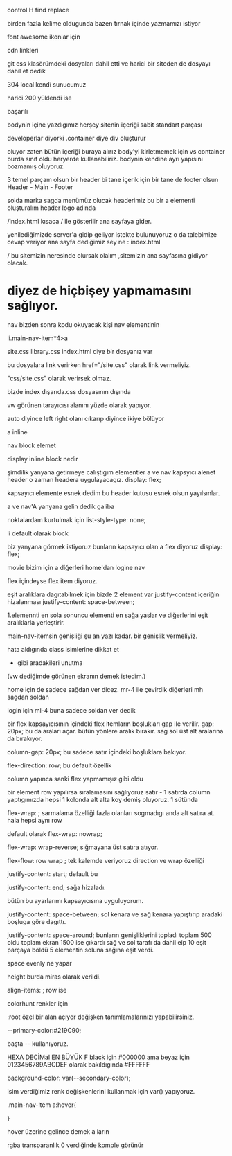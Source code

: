 control H
find replace


birden fazla kelime oldugunda bazen tırnak içinde yazmamızı istiyor

font awesome
ikonlar için


cdn linkleri

git css klasörümdeki dosyaları dahil etti
ve harici bir siteden de dosyayı dahil et dedik

304
local kendi sunucumuz

harici 200 yüklendi ise 

başarılı

bodynin içine yazdıgımız herşey sitenin içeriği
sabit standart parçası

developerlar diyorki
.container diye div oluşturur 
<div class="container"></div>
oluyor zaten bütün içeriği buraya alırız
body'yi kirletmemek için vs
container burda sınıf oldu
heryerde kullanabiliriz.
bodynin kendine ayrı yapısını bozmamış oluyoruz.

3 temel parçam olsun
bir header
bi tane içerik için
bir tane de footer olsun
Header - Main - Footer

solda marka
sagda menümüz olucak
headerimiz bu
bir a elementi oluşturalım header logo adında

/index.html kısaca / ile gösterilir ana sayfaya gider.

yenilediğimizde server'a gidip geliyor
istekte bulunuyoruz
o da talebimize cevap veriyor
ana sayfa dediğimiz sey ne : index.html

/
bu sitemizin neresinde olursak olalım ,sitemizin ana sayfasına gidiyor olacak.

# diyez de hiçbişey yapmamasını sağlıyor.

nav
bizden sonra kodu okuyacak kişi nav elementinin 


li.main-nav-item*4>a

site.css
library.css
index.html diye bir dosyanız var

bu dosyalara link verirken
href="/site.css"
olarak link vermeliyiz.

"css/site.css" olarak verirsek olmaz.

bizde index dışarıda.css dosyasının dışında


vw 
görünen tarayıcısı alanını yüzde olarak yapıyor.


auto diyince
left right 
olanı cıkarıp 
diyince ikiye bölüyor

 a
 inline
 
 nav
 block 
 elemet

 display inline block nedir

 şimdilik yanyana getirmeye calıştıgım elementler
 a ve nav
 kapsyıcı alenet header
 o zaman headera uygulayacagız.
 display: flex;

kapsayıcı elemente esnek dedim
bu header kutusu esnek olsun
yayılsınlar.

a ve nav'A yanyana gelin dedik galiba


noktalardam kurtulmak için
list-style-type: none;


li default olarak 
block


biz yanyana görmek istiyoruz
bunların kapsayıcı olan a flex diyoruz
display: flex;

movie bizim için a
diğerleri home'dan logine nav


flex içindeyse flex item diyoruz.

eşit aralıklara dagıtabilmek için
bizde 2 element var
justify-content 
içeriğin hizalanması
justify-content: space-between;


1.elemennti en sola sonuncu elementi en sağa yaslar ve diğerlerini eşit aralıklarla yerleştirir.


main-nav-itemsin genişliği şu an yazı kadar.
bir genişlik vermeliyiz.


hata aldıgında class isimlerine dikkat et 
- gibi aradakileri unutma

(vw dediğimde görünen ekranın demek istedim.)

 home için de sadece sağdan ver dicez.
 mr-4
 ile çevirdik
 diğerleri mh
 sagdan soldan

 login için
 ml-4
 buna sadece soldan ver dedik

bir flex kapsayıcısının içindeki flex itemların boşlukları gap ile verilir.
 gap: 20px;
 bu da araları açar.
bütün yönlere aralık bırakır.
sag sol üst alt aralarına da bırakıyor.


column-gap: 20px; bu sadece satır içindeki boşluklara bakıyor.


flex-direction: row;
bu default özellik

column yapınca
sanki flex yapmamışız gibi oldu

bir element row yapılırsa sıralamasını sağlıyoruz satır - 1 satırda 
column yaptıgımızda hepsi 1 kolonda alt alta koy demiş oluyoruz. 1 sütünda

flex-wrap: ;
sarmalama özelliği
fazla olanları sogmadıgı anda alt satıra at.
hala hepsi aynı row

default olarak
flex-wrap: nowrap;



flex-wrap: wrap-reverse;
sığmayana üst satıra atıyor.

flex-flow: row wrap ;
tek kalemde veriyoruz
direction ve wrap özelliği

justify-content: start;
default bu


justify-content: end;
sağa hizaladı.


bütün bu ayarlarımı kapsayıcısına uyguluyorum.

 justify-content: space-between;
 sol kenara ve sağ kenara yapıştırıp aradaki boşluga göre dagıttı.

 justify-content: space-around;
 bunların genişliklerini topladı toplam 500 oldu
 toplam ekran 1500 ise
 çıkardı 
 sağ ve sol tarafı da dahil eip 10 eşit parçaya böldü
 5 elementin soluna sağına eşit verdi.

 space evenly ne yapar

 height burda miras olarak verildi.



align-items: ;
row ise 



colorhunt
renkler için


:root özel bir alan açıyor değişken tanımlamalarınızı yapabilirsiniz.

--primary-color:#219C90;

başta -- kullanıyoruz.


HEXA DECİMal
EN BÜYÜK F 
black için #000000
ama beyaz için 0123456789ABCDEF olarak bakıldıgında
#FFFFFF


background-color: var(--secondary-color);

isim verdiğimiz renk değişkenlerini kullanmak için var() yapıyoruz.



 .main-nav-item a:hover{
    
}

hover üzerine gelince demek a ların


rgba
transparanlık
0 verdiğinde komple görünür













